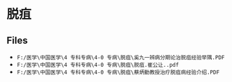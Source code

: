 # 脱疽

## Files

- `F:/医学\中国医学\4 专科专病\4-0 专病\脱疽\奚九一辨病分期论治脱疽经验举隅.PDF`
- `F:/医学\中国医学\4 专科专病\4-0 专病\脱疽\脱疽.崔公让..pdf`
- `F:/医学\中国医学\4 专科专病\4-0 专病\脱疽\蔡炳勤教授治疗脱疽病经验介绍.PDF`
